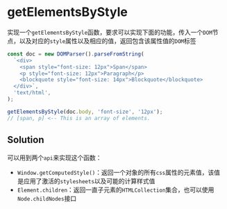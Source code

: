 # getElementsByStyle

实现一个`getElementsByStyle`函数，要求可以实现下面的功能，传入一个`DOM`节点，以及对应的`style`属性以及相应的值，返回包含该属性值的`DOM`标签

```ts
const doc = new DOMParser().parseFromString(
  `<div>
    <span style="font-size: 12px">Span</span>
    <p style="font-size: 12px">Paragraph</p>
    <blockquote style="font-size: 14px">Blockquote</blockquote>
  </div>`,
  'text/html',
);

getElementsByStyle(doc.body, 'font-size', '12px');
// [span, p] <-- This is an array of elements.

```

## Solution

可以用到两个`api`来实现这个函数：

- `Window.getComputedStyle()`：返回一个对象的所有`css`属性的元素值，该值是应用了激活的`stylesheets`以及可能的计算样式值
- `Element.children`：返回一直子元素的`HTMLCollection`集合，也可以使用`Node.childNodes`接口
